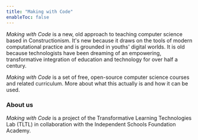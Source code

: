 ```yaml
---
title: "Making with Code"
enableToc: false
---
```


*Making with Code* is a new, old approach to teaching computer science based in Constructionism. It's new because it draws on the tools of modern computational practice and is grounded in youths' digital worlds. It is old because technologists have been dreaming of an empowering, transformative integration of education and technology for over half a century.


*Making with Code* is a set of free, open-source computer science courses and
related curriculum. More about what this actually is and how it can be used.

### About us

*Making with Code* is a project of the Transformative Learning Technologies Lab (TLTL) in collaboration with the Independent Schools Foundation Academy.

